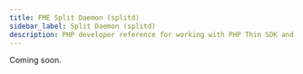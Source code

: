 ```yaml
---
title: FME Split Daemon (splitd)
sidebar_label: Split Daemon (splitd)
description: PHP developer reference for working with PHP Thin SDK and a shared local cache
---
```

Coming soon.